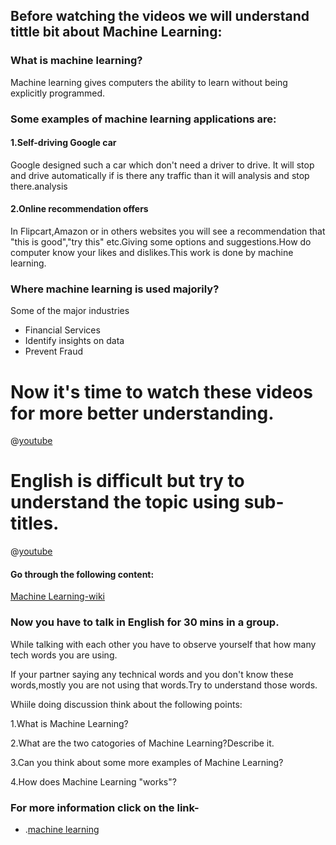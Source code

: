 
## Before watching the videos we will understand tittle bit about Machine Learning:

### What is machine learning?

Machine learning gives computers the ability to learn without being explicitly programmed.

### Some examples of machine learning applications are:

#### 1.Self-driving Google car

Google designed such a car which don't need a driver to drive. It will stop and drive automatically if is there any traffic than it will analysis and stop there.analysis

#### 2.Online recommendation offers

In Flipcart,Amazon or in others websites you will see a recommendation that "this is good","try this" etc.Giving some options and suggestions.How do computer know your likes and dislikes.This work is done by machine learning.

### Where machine learning is used majorily?

Some of the major industries

- Financial Services
- Identify insights on data
- Prevent Fraud

# Now it's time to watch these videos for more better understanding.

@[youtube](elojMnjn4kk)

# English is difficult but try to understand the topic using sub-titles.

@[youtube](3bJ7RChxMWQ)

#### Go through the following content:

[Machine Learning-wiki](https://www.mathworks.com/discovery/machine-learning.html)

### Now you have to talk in English for 30 mins in a group. 

While talking with each other you have to observe yourself that how many tech words you are using.

If your partner saying any technical words and you don't know these words,mostly you are not using that words.Try to understand those words.

Whiile doing discussion think about the  following points:

1.What is Machine Learning?

2.What are the two catogories of Machine Learning?Describe it.

3.Can you think about some more examples of Machine Learning?

4.How does Machine Learning "works"?
### For more information click on the link-
* .[machine learning](https://www.quora.com/What-is-machine-learning-4)

